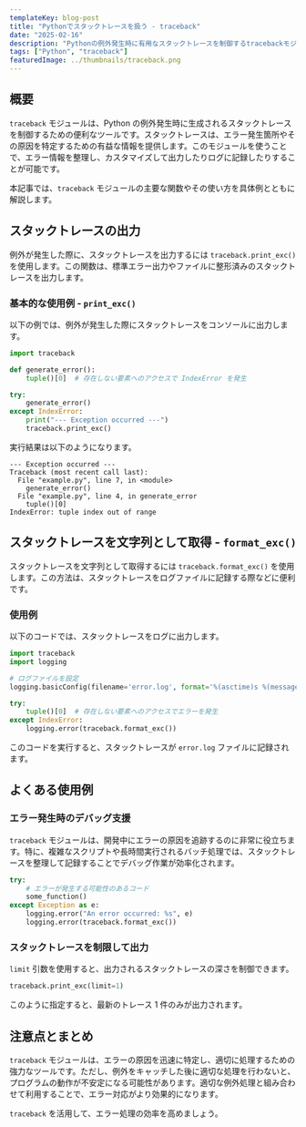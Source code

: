 ```yaml
---
templateKey: blog-post
title: "Pythonでスタックトレースを扱う - traceback"
date: "2025-02-16"
description: "Pythonの例外発生時に有用なスタックトレースを制御するtracebackモジュールについて、基本的な使用方法やログ出力の例を交えながら解説します。"
tags: ["Python", "traceback"]
featuredImage: ../thumbnails/traceback.png
---
```


## 概要

`traceback` モジュールは、Python の例外発生時に生成されるスタックトレースを制御するための便利なツールです。スタックトレースは、エラー発生箇所やその原因を特定するための有益な情報を提供します。このモジュールを使うことで、エラー情報を整理し、カスタマイズして出力したりログに記録したりすることが可能です。

本記事では、`traceback` モジュールの主要な関数やその使い方を具体例とともに解説します。

## スタックトレースの出力

例外が発生した際に、スタックトレースを出力するには `traceback.print_exc()` を使用します。この関数は、標準エラー出力やファイルに整形済みのスタックトレースを出力します。

### 基本的な使用例 - `print_exc()`

以下の例では、例外が発生した際にスタックトレースをコンソールに出力します。

```python
import traceback

def generate_error():
    tuple()[0]  # 存在しない要素へのアクセスで IndexError を発生

try:
    generate_error()
except IndexError:
    print("--- Exception occurred ---")
    traceback.print_exc()
```

実行結果は以下のようになります。

```
--- Exception occurred ---
Traceback (most recent call last):
  File "example.py", line 7, in <module>
    generate_error()
  File "example.py", line 4, in generate_error
    tuple()[0]
IndexError: tuple index out of range
```

## スタックトレースを文字列として取得 - `format_exc()`

スタックトレースを文字列として取得するには `traceback.format_exc()` を使用します。この方法は、スタックトレースをログファイルに記録する際などに便利です。

### 使用例

以下のコードでは、スタックトレースをログに出力します。

```python
import traceback
import logging

# ログファイルを設定
logging.basicConfig(filename='error.log', format='%(asctime)s %(message)s')

try:
    tuple()[0]  # 存在しない要素へのアクセスでエラーを発生
except IndexError:
    logging.error(traceback.format_exc())
```

このコードを実行すると、スタックトレースが `error.log` ファイルに記録されます。

## よくある使用例

### エラー発生時のデバッグ支援

`traceback` モジュールは、開発中にエラーの原因を追跡するのに非常に役立ちます。特に、複雑なスクリプトや長時間実行されるバッチ処理では、スタックトレースを整理して記録することでデバッグ作業が効率化されます。

```python
try:
    # エラーが発生する可能性のあるコード
    some_function()
except Exception as e:
    logging.error("An error occurred: %s", e)
    logging.error(traceback.format_exc())
```

### スタックトレースを制限して出力

`limit` 引数を使用すると、出力されるスタックトレースの深さを制御できます。

```python
traceback.print_exc(limit=1)
```

このように指定すると、最新のトレース 1 件のみが出力されます。

## 注意点とまとめ

`traceback` モジュールは、エラーの原因を迅速に特定し、適切に処理するための強力なツールです。ただし、例外をキャッチした後に適切な処理を行わないと、プログラムの動作が不安定になる可能性があります。適切な例外処理と組み合わせて利用することで、エラー対応がより効果的になります。

`traceback` を活用して、エラー処理の効率を高めましょう。
